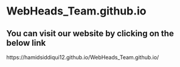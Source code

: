 # WebHeads_Team.github.io
<h2>You can visit our website by clicking on the below link</h2>
https://hamidsiddiqui12.github.io/WebHeads_Team.github.io/
